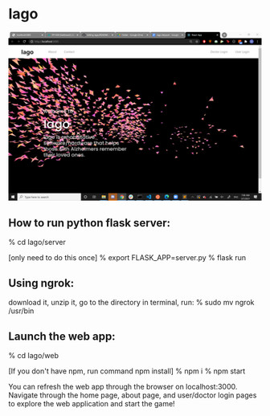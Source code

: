 # Iago 

![alt text](https://github.com/haemin-lee/Iago/blob/main/Iago_SplashScreen.PNG)

## How to run python flask server:
% cd Iago/server

[only need to do this once]
% export FLASK_APP=server.py
% flask run

## Using ngrok:
download it, unzip it, go to the directory in terminal, run:
% sudo mv ngrok /usr/bin

## Launch the web app:
% cd Iago/web

[If you don't have npm, run command npm install]
% npm i
% npm start

You can refresh the web app through the browser on localhost:3000. Navigate through the home page, about page, and user/doctor login pages to explore the web application and start the game!


